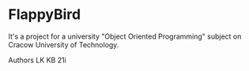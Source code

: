 # FlappyBird

It's a project for a university "Object Oriented Programming" subject on Cracow University of Technology.

Authors
LK
KB
21i
